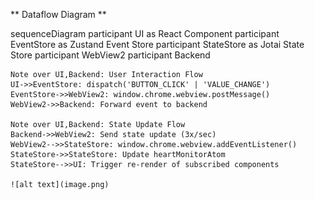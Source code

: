 ** Dataflow Diagram **

sequenceDiagram
    participant UI as React Component
    participant EventStore as Zustand Event Store
    participant StateStore as Jotai State Store
    participant WebView2
    participant Backend

    Note over UI,Backend: User Interaction Flow
    UI->>EventStore: dispatch('BUTTON_CLICK' | 'VALUE_CHANGE')
    EventStore->>WebView2: window.chrome.webview.postMessage()
    WebView2->>Backend: Forward event to backend

    Note over UI,Backend: State Update Flow
    Backend->>WebView2: Send state update (3x/sec)
    WebView2-->>StateStore: window.chrome.webview.addEventListener()
    StateStore->>StateStore: Update heartMonitorAtom
    StateStore-->>UI: Trigger re-render of subscribed components

    ![alt text](image.png)
